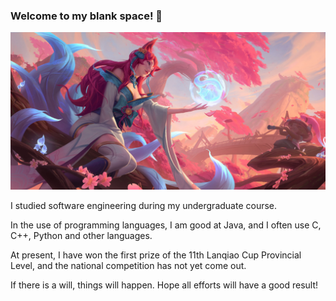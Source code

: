 ### Welcome to my blank space! 👋

![](/ali.jpg)

I studied software engineering during my undergraduate course.

In the use of programming languages, I am good at Java, and I often use C, C++, Python and other languages.

At present, I have won the first prize of the 11th Lanqiao Cup Provincial Level, and the national competition has not yet come out.

If there is a will, things will happen. Hope all efforts will have a good result!
